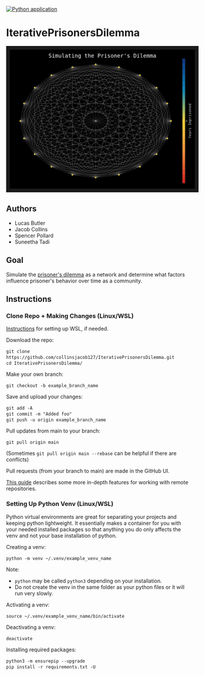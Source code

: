 [![Python application](https://github.com/collinsjacob127/IterativePrisonersDilemma/actions/workflows/python-app.yml/badge.svg)](https://github.com/collinsjacob127/IterativePrisonersDilemma/actions/workflows/python-app.yml)
# IterativePrisonersDilemma

<!-- ![](https://github.com/collinsjacob127/IterativePrisonersDilemma/blob/main/graphs/complete/test1/varying_prisoner_strat.gif) -->
<p align="center">
<img src="https://github.com/collinsjacob127/IterativePrisonersDilemma/blob/main/graphs/complete/test1/varying_prisoner_strat.gif" border="10"/>
</p>

## Authors

* Lucas Butler
* Jacob Collins
* Spencer Pollard
* Suneetha Tadi

## Goal

Simulate the [prisoner's dilemma](https://en.wikipedia.org/wiki/Prisoner's_dilemma) as a network and determine what factors influence prisoner's behavior over time as a community.

## Instructions

### Clone Repo + Making Changes (Linux/WSL)
[Instructions](https://learn.microsoft.com/en-us/windows/wsl/install) for setting up WSL, if needed.

Download the repo:
```
git clone https://github.com/collinsjacob127/IterativePrisonersDilemma.git
cd IterativePrisonersDilemma/
```
Make your own branch:
```
git checkout -b example_branch_name
```
Save and upload your changes:
```
git add -A
git commit -m "Added foo"
git push -u origin example_branch_name
```
Pull updates from main to your branch:
```
git pull origin main
```
(Sometimes ```git pull origin main --rebase``` can be helpful if there are conflicts)

Pull requests (from your branch to main) are made in the GitHub UI.

[This guide](https://www.digitalocean.com/community/tutorials/how-to-create-a-pull-request-on-github) describes some more in-depth features for working with remote repositories.

### Setting Up Python Venv (Linux/WSL)

Python virtual environments are great for separating your projects and keeping python lightweight. It essentially makes a container for you with your needed installed packages so that anything you do only affects the venv and not your base installation of python.

Creating a venv:
```
python -m venv ~/.venv/example_venv_name
```
Note: 
* ```python``` may be called ```python3``` depending on your installation.
* Do not create the venv in the same folder as your python files or it will run very slowly.

Activating a venv:
```
source ~/.venv/example_venv_name/bin/activate
```

Deactivating a venv:
```
deactivate
```

Installing required packages:
```
python3 -m ensurepip --upgrade
pip install -r requirements.txt -U
```

